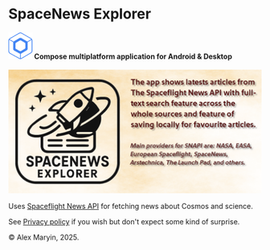 # SpaceNews Explorer

#### ![cmp_logo](https://github.com/alexmaryin/SpaceflightNews/blob/master/cmp_logo.png "cmp_logo") Compose multiplatform application for Android & Desktop

![logo](https://github.com/alexmaryin/SpaceflightNews/blob/master/spacenewslogo.png "logo")

Uses [Spaceflight News API](https://thespacedevs.com/snapi "Spaceflight News API") for fetching news about Cosmos and science. 

See [Privacy policy](https://github.com/alexmaryin/SpaceflightNews/blob/master/privacy.md "Privacy policy") if you wish but don't expect some kind of surprise.

&copy; Alex Maryin, 2025.
